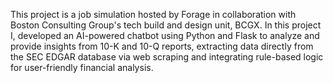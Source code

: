 This project is a job simulation hosted by Forage in collaboration with Boston Consulting Group's tech build and design unit, BCGX. In this project I, developed an
AI-powered chatbot using Python and Flask to analyze and provide insights from 10-K and 10-Q reports, extracting data directly from the SEC EDGAR database 
via web scraping and integrating rule-based logic for user-friendly financial analysis.
